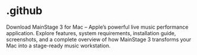 # .github
Download MainStage 3 for Mac – Apple’s powerful live music performance application. Explore features, system requirements, installation guide, screenshots, and a complete overview of how MainStage 3 transforms your Mac into a stage-ready music workstation.
